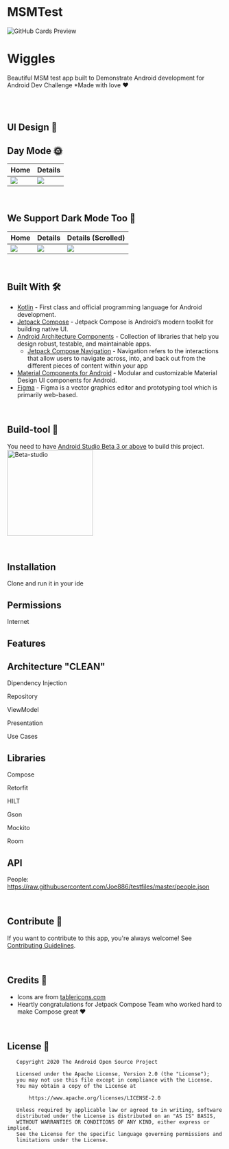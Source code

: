 # MSMTest

![GitHub Cards Preview](https://github.com/Spikeysanju/Wiggles/blob/main/art/GITHUB-COVER.png?raw=true)

# Wiggles
Beautiful MSM test app built to Demonstrate Android development for Android Dev Challenge *Made with love ❤️ 

<br />



<br />

## UI Design 🎨



## Day Mode 🌞
Home | Details 
--- | --- |
![](https://github.com/kluhh/MSMTest/assets/14086636/604fa3ca-8ec6-45c0-b549-e50ffaee62c6) | ![](https://github.com/kluhh/MSMTest/assets/14086636/9c879a36-afbb-4d58-a6d8-2aa4b65cce5c) |

<br />

## We Support Dark Mode Too 🌚
Home | Details | Details (Scrolled)
--- | --- | --- |
![](https://github.com/Spikeysanju/Wiggles/blob/main/art/Dark-Home.png) | ![](https://github.com/Spikeysanju/Wiggles/blob/main/art/Dark-Details.png) | ![](https://github.com/Spikeysanju/Wiggles/blob/main/art/Dark-Details-Scrolled.png)

<br />


## Built With 🛠
- [Kotlin](https://kotlinlang.org/) - First class and official programming language for Android development.
- [Jetpack Compose](https://developer.android.com/jetpack/compose) - Jetpack Compose is Android’s modern toolkit for building native UI.
- [Android Architecture Components](https://developer.android.com/topic/libraries/architecture) - Collection of libraries that help you design robust, testable, and maintainable apps.
  - [Jetpack Compose Navigation](https://developer.android.com/jetpack/compose/navigation) - Navigation refers to the interactions that allow users to navigate across, into, and back out from the different pieces of content within your app
- [Material Components for Android](https://github.com/material-components/material-components-android) - Modular and customizable Material Design UI components for Android.
- [Figma](https://figma.com/) - Figma is a vector graphics editor and prototyping tool which is primarily web-based.


<br />

## Build-tool 🧰
You need to have [Android Studio Beta 3 or above](https://developer.android.com/studio/preview) to build this project.
<br>
<img src="./beta_android.png" height="200" alt="Beta-studio"/>

<br>

## Installation
Clone and run it in your ide

## Permissions
Internet
## Features

## Architecture "CLEAN"

Dipendency Injection

Repository

ViewModel

Presentation

Use Cases

## Libraries
Compose

Retorfit

HILT

Gson

Mockito

Room


## API
 People: https://raw.githubusercontent.com/Joe886/testfiles/master/people.json
 
<br>

## Contribute 🤝
If you want to contribute to this app, you're always welcome!
See [Contributing Guidelines](https://github.com/kluhh/MSMTest).

<br>




## Credits 🤗

- Icons are from [tablericons.com](https://tablericons.com)
- Heartly congratulations for Jetpack Compose Team who worked hard to make Compose great ♥️


<br />

## License 🔖

```
   Copyright 2020 The Android Open Source Project

   Licensed under the Apache License, Version 2.0 (the "License");
   you may not use this file except in compliance with the License.
   You may obtain a copy of the License at

       https://www.apache.org/licenses/LICENSE-2.0

   Unless required by applicable law or agreed to in writing, software
   distributed under the License is distributed on an "AS IS" BASIS,
   WITHOUT WARRANTIES OR CONDITIONS OF ANY KIND, either express or implied.
   See the License for the specific language governing permissions and
   limitations under the License.

```




